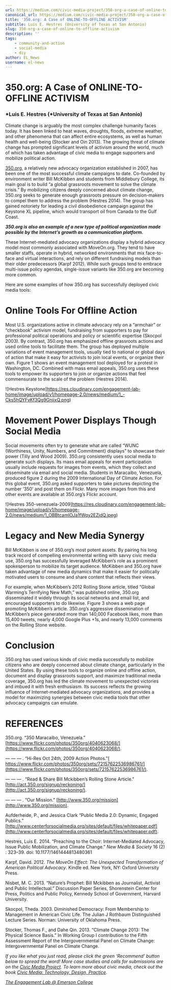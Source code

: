 ```yaml
---
url: https://medium.com/civic-media-project/350-org-a-case-of-online-to-offline-activism-f0b80f1e8dcb
canonical_url: https://medium.com/civic-media-project/350-org-a-case-of-online-to-offline-activism-f0b80f1e8dcb
title: '350.org: A Case of ONLINE-TO-OFFLINE ACTIVISM'
subtitle: Luis E. Hestres (University of Texas at San Antonio)
slug: 350-org-a-case-of-online-to-offline-activism
description: ''
tags:
    - community-and-action
    - social-media
    - diy
author: EL_News
username: el-news
---
```


# 350.org: A Case of ONLINE-TO-OFFLINE ACTIVISM

### *Luis E. Hestres (*University of Texas at San Antonio)

Climate change is arguably the most complex challenge humanity faces today. It has been linked to heat waves, droughts, floods, extreme weather, and other phenomena that can affect entire ecosystems, as well as human health and well-being (Stocker and Oin 2013). The growing threat of climate change has prompted significant levels of activism around the world, much of which has taken advantage of civic media to engage supporters and mobilize political action.

[350.org](http://350.org/), a relatively new advocacy organization established in 2007, has been one of the most successful climate campaigns to date. Co-founded by environment writer Bill McKibben and students from Middlebury College, its main goal is to build “a global grassroots movement to solve the climate crisis.” By mobilizing citizens deeply concerned about climate change, 350.org seeks to generate enough grassroots pressure on decision-makers to compel them to address the problem (Hestres 2014). The group has gained notoriety for leading a civil disobedience campaign against the Keystone XL pipeline, which would transport oil from Canada to the Gulf Coast.

**_350.org is also an example of a new type of political organization made possible by the Internet’s growth as a communication platform._**

These Internet-mediated advocacy organizations display a hybrid advocacy model most commonly associated with MoveOn.org. They tend to have smaller staffs, operate in hybrid, networked environments that mix face-to-face and virtual interactions, and rely on different fundraising models than their older predecessors (Karpf 2012). While such groups tend to embrace multi-issue policy agendas, single-issue variants like 350.org are becoming more common.

Here are some examples of how 350.org has successfully deployed civic media tools:

# Online Tools For Offline Action

Most U.S. organizations active in climate advocacy rely on a “armchair” or “checkbook” activism model, fundraising from supporters to pay for professional political operations and policy or scientific expertise (Skocpol 2003). By contrast, 350.org has emphasized offline grassroots actions and used online tools to facilitate them. The group has deployed multiple variations of event management tools, usually tied to national or global days of action that make it easy for activists to join local events, or organize their own. Figure 1 shows an event management tool deployed for a protest in Washington, DC. Combined with mass email appeals, 350.org uses these tools to empower its supporters to join or organize actions that feel commensurate to the scale of the problem (Hestres 2014).

![Hestres Keystone]https://res.cloudinary.com/engagement-lab-home/image/upload/v1/homepage-2.0/news/medium/1_-Cks5hQYFvKf3Qg9GniixQ.png)

# Movement Power Displays Though Social Media

Social movements often try to generate what are called “WUNC (Worthiness, Unity, Numbers, and Commitment) displays” to showcase their power (Tilly and Wood 2009). 350.org consistently uses social media to generate such displays. Its mass email appeals for event participation usually include requests for images from events, which they collect and disseminate via email and social media. Students in Maracaibo, Venezuela, produced figure 2 during the 2009 International Day of Climate Action. For this global event, 350.org asked supporters to take pictures depicting the number ‘350’ and post them on Flickr. Many more images from this and other events are available at 350.org’s Flickr account.

![Hestres 350-venezuela-2009]https://res.cloudinary.com/engagement-lab-home/image/upload/v1/homepage-2.0/news/medium/1_OBBtcamIOJa1fWqy2EZjdQ.jpeg)

# Legacy and New Media Synergy

Bill McKibben is one of 350.org’s most potent assets. By pairing his long track record of compelling environmental writing with savvy civic media use, 350.org has successfully leveraged McKibben’s role as a prominent spokesperson to mobilize its target audience. McKibben and 350.org have taken advantage of new media dynamics that make it easier for politically motivated users to consume and share content that reflects their views.

For example, when McKibben’s 2012 Rolling Stone article, titled “Global Warming’s Terrifying New Math,” was published online, 350.org disseminated it widely through its social networks and email list, and encouraged supporters to do likewise. Figure 3 shows a web page promoting McKibben’s article. 350.org’s aggressive dissemination of McKibben’s piece generated more than 140,000 Facebook likes, more than 15,400 tweets, nearly 4,000 Google Plus +1s, and nearly 13,000 comments on the Rolling Stone website.

# Conclusion

350.org has used various kinds of civic media successfully to mobilize citizens who are deeply concerned about climate change, particularly in the United States. By using these tools to organize online and offline action, document and display grassroots support, and maximize traditional media coverage, 350.org has led the climate movement to unexpected victories and imbued it with fresh enthusiasm. Its success reflects the growing influence of Internet-mediated advocacy organizations, and provides a model for maximizing synergies between civic media tools that other advocacy campaigns can emulate.

# REFERENCES

350.org. “350 Maracaibo, Venezuela.” [https://www.flickr.com/photos/350org/4040623068/](https://www.flickr.com/photos/350org/4040623068/).

— — — . “Hi-Res Oct 24th, 2009 Action Photos."[ https://www.flickr.com/photos/350org/sets/72157622536986761/](https://www.flickr.com/photos/350org/sets/72157622536986761/).

— — — . “Read & Share Bill Mckibben’s Rolling Stone Article." [http://act.350.org/signup/reckoning/](http://act.350.org/signup/reckoning/).

— — — . “Our Mission." [http://www.350.org/mission](http://www.350.org/mission).

Aufderheide, P., and Jessica Clark “Public Media 2.0: Dynamic, Engaged Publics.” [http://www.centerforsocialmedia.org/sites/default/files/whitepaper.pdf](http://www.centerforsocialmedia.org/sites/default/files/whitepaper.pdf).

Hestres, Luis E. 2014. “Preaching to the Choir: Internet-Mediated Advocacy, Issue Public Mobilization, and Climate Change.” _New Media & Society_ 16 (2) : 323–39. doi: 10.1177/1461444813480361

Karpf, David. 2012. _The MoveOn Effect: The Unexpected Transformation of American Political Advocacy_. Kindle ed. New York, NY: Oxford University Press.

Nisbet, M. C. 2013. “Nature’s Prophet: Bill Mckibben as Journalist, Activist and Public Intellectual.” Discussion Paper Series, Shorenstein Center for Press, Politics and Public Policy, Kennedy School of Government, Harvard University.

Skocpol, Theda. 2003. Diminished Democracy: From Membership to Management in American Civic Life. The Julian J Rothbaum Distinguished Lecture Series. Norman: University of Oklahoma Press.

Stocker, Thomas F., and Dahe Qin. 2013. “Climate Change 2013: The Physical Science Basis.” In Working Group I contribution to the Fifth Assessment Report of the Intergovernmental Panel on Climate Change: Intergovernmental Panel on Climate Change.

_If you like what you just read, please click the green ‘Recommend’ button below to spread the word! More case studies and calls for submissions are on the [Civic Media Project](http://www.civicmediaproject.com). To learn more about civic media, check out the book [Civic Media: Technology, Design, Practice](https://mitpress.mit.edu/books/civic-media)._

[_The Engagement Lab @ Emerson College_](http://elab.emerson.edu)
